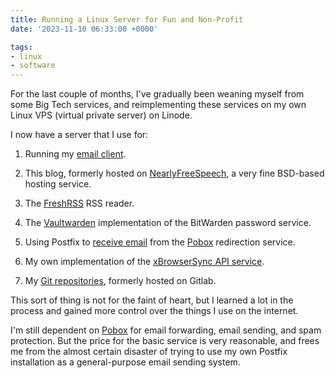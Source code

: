 ```yaml
---
title: Running a Linux Server for Fun and Non-Profit
date: '2023-11-10 06:33:00 +0000'

tags:
- linux
- software
---
```


For the last couple of months, I've gradually been weaning myself from some
Big Tech services, and reimplementing these services on my own Linux VPS
(virtual private server) on Linode.
<!--more-->
I now have a server that I use for:

1. Running my [email client](https://www.bloovis.com/cgit/sup-notmuch/about/).

2. This blog, formerly hosted on [NearlyFreeSpeech](https://www.nearlyfreespeech.net/),
a very fine BSD-based hosting service.

3. The [FreshRSS](https://freshrss.org/index.html) RSS reader.

4. The [Vaultwarden](/posts/2023-10-06-vaultwarden-without-docker/) implementation
of the BitWarden password service.

5. Using Postfix to [receive email](/posts/2023-10-03-postfix-maildrop-failure/) from
the [Pobox](/posts/2023-10-07-pobox-and-postfix/) redirection service.

6. My own implementation of the [xBrowserSync API service](/posts/2023-11-04-implementing-xbrowsersync-api/).

7. My [Git repositories](/posts/2023-11-09-publishing-with-cgit/), formerly hosted on Gitlab.

This sort of thing is not for the faint of heart, but I learned a lot
in the process and gained more control over the things I use on the internet.

I'm still dependent on [Pobox](https://www.pobox.com/) for email forwarding,
email sending, and spam protection.  But the price for the basic service
is very reasonable, and frees me from the almost certain disaster of trying
to use my own Postfix installation as a general-purpose email sending system.
